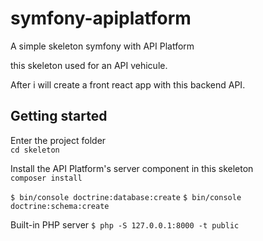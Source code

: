 # symfony-apiplatform
A simple skeleton symfony with API Platform

this skeleton used for an API vehicule. 

After i will create a front react app with this backend API.

## Getting started

Enter the project folder   
`cd skeleton`

Install the API Platform's server component in this skeleton  
`composer install`

`$ bin/console doctrine:database:create` 
`$ bin/console doctrine:schema:create`

Built-in PHP server
`$ php -S 127.0.0.1:8000 -t public`
